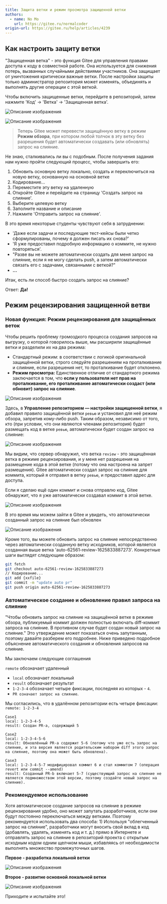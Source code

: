 ```yaml
---
title: Защита ветки и режим просмотра защищенной ветки
authors:
  - name: No Mo
    url: https://gitee.ru/normalcoder
origin-url: https://gitee.ru/help/articles/4239
---
```


## Как настроить защиту ветки

"Защищенная ветка" - это функция Gitee для управления правами доступа к коду в совместной работе. Она используется для снижения потерь, вызванных случайными действиями участников. Она защищает от уничтожения критически важные ветки. После настройки защиты только администратор репозитория может изменять, объединять и выполнять другие операции с этой веткой.

Чтобы включить защищенные ветки, перейдите в репозиторий, затем нажмите 'Код' -> 'Ветка' -> 'Защищенная ветка'.

![Описание изображения](https://images.gitee.ru/uploads/images/2018/1224/114942_833faf97_669935.png )

![Описание изображения](https://images.gitee.ru/uploads/images/2018/1224/124035_26d7b115_669935.png )

> Теперь Gitee может перевести защищённую ветку в режим **Режим обзора**, при котором любой толчок в эту ветку без разрешения будет автоматически создавать (или обновлять) запрос на слияние.

Не знаю, сталкивались ли вы с подобным. После получения задания нам нужно пройти следующий процесс, чтобы завершить его:

1. Обновить основную ветку локально, создать и переключиться на новую ветку, основанную на основной ветке
2. Кодирование...
3. Переместите эту ветку на удаленную
4. Откройте Gitee и перейдите на страницу 'Создать запрос на слияние'.
5. Выберите целевую ветку
6. Заполните название и описание
7. Нажмите 'Отправить запрос на слияние'.

В это время некоторые студенты чувствуют себя в затруднении:

- 'Даже если задачи и последующие тест-кейсы были четко сформулированы, почему я должен писать их снова?'
- 'Я уже предоставил подробную информацию о коммите, не нужно повторяться'.
- "Разве вы не можете автоматически создать для меня запрос на слияние, если я не могу сделать push, а затем автоматически связать его с задачами, связанными с веткой?"
- **...**

Итак, есть ли способ быстро создать запрос на слияние?

Ответ: **Да!**

## Режим рецензирования защищенной ветви

### Новая функция: Режим рецензирования для защищённых веток

Чтобы решить проблему громоздкого процесса создания запросов на выгрузку, о которой говорилось выше, мы расширили защищённые ветки и разделили их на два режима:

- Стандартный режим: в соответствии с логикой оригинальной защищённой ветки, строго следуйте разрешениям на проталкивание и слияние, если разрешения нет, то проталкивание будет отклонено.
- **Режим просмотра:** Единственное отличие от стандартного режима заключается в том, что **если у пользователя нет прав на проталкивание, его проталкивание автоматически создаст (или обновит) запрос на слияние**.

![Описание изображения](https://images.gitee.ru/uploads/images/2021/0714/153335_36e33ed4_62561.png )

Здесь, в **Управление репозиторием — настройки защищенной ветки**, я добавил правило защищённой ветки `ревью` и установил для неё режим обзора, запретив кому-либо push. Таким образом, независимо от того, кто (при условии, что они являются членами репозитория) будет размещать код в ветке `ревью`, автоматически будет создан запрос на слияние:

![Описание изображения](https://images.gitee.ru/uploads/images/2021/0714/150632_2426aa33_62561.png "1.png")

Мы видим, что сервер обнаружил, что ветка `review` - это защищённая ветка в режиме рецензирования, и у меня нет разрешения на размещение кода в этой ветке (потому что она настроена на запрет размещения). Gitee автоматически создал запрос на слияние для коммита, который я отправил в ветку `ревью`, и предоставил адрес для доступа.

Если я сделаю ещё один коммит и снова отправлю код, Gitee обнаружит, что я уже автоматически создавал коммит в этой ветке.

![Описание изображения](https://images.gitee.ru/uploads/images/2021/0714/154106_2ca73096_62561.png "3.png")

В это время мы можем зайти в Gitee и увидеть, что автоматически созданный запрос на слияние был обновлен

![Описание изображения](https://images.gitee.ru/uploads/images/2021/0714/154449_07a6958a_62561.png "4.png")

Кроме того, вы можете обновить запрос на слияние непосредственно через автоматически созданную ветку исходников, которой является созданная выше ветка 'auto-62561-review-1625833887273'. Конкретные шаги выглядят следующим образом:

```bash
git fetch
git checkout auto-62561-review-1625833887273
// Кодирование...
git add {xxfile}
git commit -m "update auto pr"
git push origin auto-62561-review-1625833887273
```

### Автоматическое создание и обновление правил запроса на слияние

"Чтобы обновить запрос на слияние на защищённой ветке в режиме обзора, публикуемый коммит должен полностью включать diff-коммит запроса на слияние. В противном случае будет создан новый запрос на слияние." Это утверждение может показаться очень запутанным, поэтому давайте разберем его подробнее. Ниже приведено подробное объяснение автоматического создания и обновления запросов на слияние.

Мы заключаем следующие соглашения

`remote` обозначает удаленный
- `local` обозначает локальный
- `result` обозначает результат
- `1-2-3-4` обозначает четыре фиксации, последняя из которых - `4`.
- `PR означает запрос на слияние`.

Мы согласились, что в удалённом репозитории есть четыре фиксации: `remote: 1-2-3-4`

```text
Case1
local: 1-2-3-4-5
result: Создан PR-а, содержащий 5

Case2
local: 1-2-3-4-5-6
result: Обновлённый PR-a содержит 5-6 (потому что уже есть запрос на слияние, и эта версия является родительским набором diff этого запрос на слияние, поэтому она может быть обновлена).

Case3
local: 1-2-3-4-5-7 модифицировал коммит 6 и стал коммитом 7 (операция revert или commit --amend)
result: Созданный PR-b включает 5-7 (существующий запрос на слияние не является подмножеством этой версии, поэтому создайте новый запрос на слияние).
```

### Рекомендуемое использование

Хотя автоматическое создание запросов на слияние в режиме рецензирования удобно, оно может запутать разработчиков, если они будут постоянно переключаться между ветками. Поэтому рекомендуется использовать два способа: 1) Используя "облегченный запрос на слияние", разработчики могут вносить свой вклад в код (добавлять, удалять, изменять код и т. д.) прямо в Интернете и отправлять запрос на слияние в репозиторий проекта с открытым исходным кодом одним щелчком мыши, избавляясь от необходимости выполнять множество промежуточных шагов.

**Первое - разработка локальной ветки**

![Описание изображения](https://images.gitee.ru/uploads/images/2021/0714/163512_b2692312_62561.png "5.png")

**Второе - развитие основной локальной ветки**

![Описание изображения](https://images.gitee.ru/uploads/images/2021/0714/163759_e32154c4_62561.png "6.png")

Приходите и испытайте это!